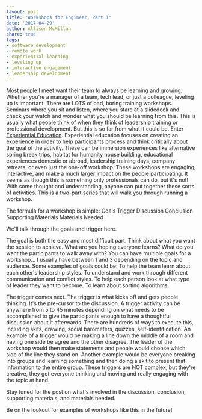 ```yaml
---
layout: post
title: "Workshops for Engineer, Part 1"
date: '2017-04-29'
author: Allison McMillan
share: true
tags:
- software development
- remote work
- experiential learning
- leveling up
- interactive engagement
- leadership development
---
```


Most people I meet want their team to always be learning and growing. Whether you're a manager of a team, tech lead, or just a colleague, leveling up is important. There are LOTS of bad, boring training workshops. Seminars where you sit and listen, where you stare at a slidedeck and check your watch and wonder what you should be learning from this. This is usually what people think of when they think of leadership training or professional development. But this is so far from what it could be. Enter [Experiential Education](https://en.wikipedia.org/wiki/Experiential_education). Experiential education focuses on creating an experience in order to help participants process and think critically about the goal of the activity. These can be immersion experiences like alternative spring break trips, habitat for humanity house building, educational experiences domestic or abroad, leadership training days, company retreats, or even just the one-off workshop. These workshops are engaging, interactive, and make a much larger impact on the people participating. It seems as though this is something only professionals can do, but it's not! With some thought and understanding, anyone can put together these sorts of activities. This is a two-part series that will walk you through running a workshop.

The formula for a workshop is simple:
Goals
Trigger
Discussion
Conclusion
Supporting Materials
Materials Needed

We'll talk through the goals and trigger here.

The goal is both the easy and most difficult part. Think about what you want the session to achieve. What are you hoping everyone learns? What do you want the participants to walk away with? You can have multiple goals for a workshop... I usually have between 1 and 3 depending on the topic and audience. Some examples of goals could be: To help the team learn about each other's leadership styles. To understand and work through different communication and conflict styles. To help each person look at what type of leader they want to become. To learn about sorting algorithms.

The trigger comes next. The trigger is what kicks off and gets people thinking. It's the pre-cursor to the discussion. A trigger activity can be anywhere from 5 to 45 minutes depending on what needs to be accomplished to give the participants enough to have a thoughtful discussion about it afterwards. There are hundreds of ways to execute this, including skits, drawing, social barometers, quizzes, self-identification. An example of a trigger would be making a line down the middle of a room and having one side be agree and the other disagree. The leader of the workshop would then make statements and people would choose which side of the line they stand on. Another example would be everyone breaking into groups and learning something and then doing a skit to present that information to the entire group. These triggers are NOT complex, but they're creative, they get everyone thinking and moving and really engaging with the topic at hand.

Stay tuned for the post on what's involved in the discussion, conclusion, supporting materials, and materials needed.

Be on the lookout for examples of workshops like this in the future!
